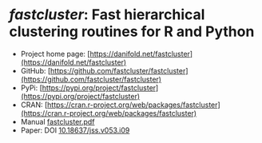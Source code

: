 # *fastcluster*: Fast hierarchical clustering routines for R and Python

* Project home page: [https://danifold.net/fastcluster](https://danifold.net/fastcluster)
* GitHub: [https://github.com/fastcluster/fastcluster](https://github.com/fastcluster/fastcluster)
* PyPi: [https://pypi.org/project/fastcluster](https://pypi.org/project/fastcluster)
* CRAN: [https://cran.r-project.org/web/packages/fastcluster](https://cran.r-project.org/web/packages/fastcluster)
* Manual [fastcluster.pdf](https://raw.githubusercontent.com/fastcluster/fastcluster/master/docs/fastcluster.pdf)
* Paper: DOI [10.18637/jss.v053.i09](https://doi.org/10.18637/jss.v053.i09)
